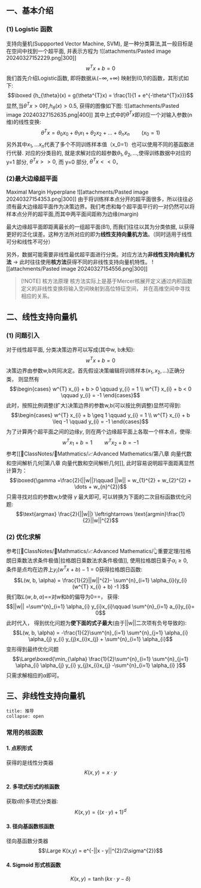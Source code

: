 ## 一、基本介绍
### (1) Logistic 函数
支持向量机(Suppported Vector Machine, SVM), 是一种分类算法,其一般目标是在空间中找到一个超平面, 并表示方程为
![[attachments/Pasted image 20240327152229.png|300]]
$$w^{T} x + b = 0$$
我们首先介绍Logistic函数, 即将数据从$(-\infty, +\infty)$ 映射到(0,1)的函数，其形式如下:
$$\boxed {h_{\theta}(x) = g(\theta^{T}x) = \frac{1}{1 + e^{-\theta^{T}x}}}$$
显然,当$\theta^{T}x > 0$时,$h_{\theta}(x) >0.5$, 获得的图像如下图:
![[attachments/Pasted image 20240327152635.png|400]]
其中上式中的$\theta^{T} x$即对应一个对输入参数(n维)的线性变换:
$$\theta^{T} x = \theta_{0}x_{0} + \theta_{1} x_{1}  + \theta_{2}x_{2} + \dots  + \theta_{n}x_{n}\qquad  (x_{0} = 1)$$
另外其中$x_1,\dots x_n$代表了多个不同训练样本值（x_0=1）也可以使用不同的基函数进行代替. 
对应的分类目的, 就是求解对应的超参数$\theta_{1}, \theta_{2}, \dots$,使得训练数据中对应的 y=1 部分, $\theta^{T} x >>0$, 而 y=0 部分, $\theta^{T} x << 0$，  

### (2)最大边缘超平面
Maximal Margin Hyperplane
![[attachments/Pasted image 20240327154353.png|300]]
由于将训练样本点分开的超平面很多，所以往往必须有最大边缘超平面作为决策边界。我们考虑和每个超平面平行的一对仍然可以将样本点分开的超平面,而其中两平面间距称为边缘(margin)

最大边缘超平面即距离最长的一组超平面(B1), 而我们往往以其为分类依据, 以获得更好的泛化误差。这种方法所对应的即为**线性支持向量机方法**。（同时适用于线性可分和线性不可分）

另外，数据可能需要非线性最优超平面进行分类。对应方法为**非线性支持向量机方法** -> 此时往往使用**核方法**获得不同的非线性支持向量机特性。
![[attachments/Pasted image 20240327154556.png|300]]

> [!NOTE] 核方法原理
> 核方法实际上是基于Mercer核展开定义通过内积函数定义的非线性变换将输入空间映射到高位特征空间， 并在高维空间中寻找相应的关系。

## 二、线性支持向量机
### (1) 问题引入 
对于线性超平面, 分类决策边界可以写成(其中w, b未知):
$$w^{T}  x + b  =0$$
决策边界由参数w,b共同决定。首先假设决策编辑将训练样本($x_1, x_2,\dots$)正确分类， 则显然有
$$\begin{cases}
w^{T} x_{i} + b > 0 \qquad y_{i} = 1 \\
w^{T} x_{i} + b < 0 \qquad y_{i} = -1
\end{cases}$$
此时，按照比例调整(扩大)决策边界的参数w,b(可以按比例调整)显然可得到:
$$\begin{cases}
w^{T} x_{i} + b \geq  1 \qquad y_{i} = 1 \\
w^{T} x_{i} + b \leq  -1 \qquad y_{i} = -1
\end{cases}$$
为了计算两个超平面之间的边缘$\gamma$, 则在两个边缘超平面上各取一个样本点，使得:
$$w^{T} x_{1} + b = 1 \qquad  w^{T}x_{2} +b =-1$$
参考[[📘ClassNotes/📐Mathmatics/📈Advanced Mathematics/第八章 向量代数和空间解析几何|第八章 向量代数和空间解析几何]], 此时容易说明超平面距离显然计算为：
$$\boxed{\gamma =\frac{2}{||w||}\qquad  ||w|| = w_{1}^{2} + w_{2}^{2} + \dots + w_{n}^{2}}$$
只需寻找对应的参数w,b使得 $\gamma$ 最大即可, 可以转换为下面的二次目标函数优化问题:
$$\text{argmax} \frac{2}{||w||} \leftrightarrows \text{argmin}\frac{1}{2}||w||^{2}$$
### (2) 优化求解
参考[[📘ClassNotes/📐Mathmatics/📈Advanced Mathematics/👆重要定理/拉格朗日乘数法求条件极值|拉格朗日乘数法求条件极值]], 使用拉格朗日乘子$\alpha_{i} \geq  0$, 条件是点均在边界上$y_{i}(w^{T} x + b) -1=0$获得拉格朗日函数:
$$L(w, b, \alpha) = \frac{1}{2}||w||^{2}- \sum^{n}_{i=1} \alpha_{i}(y_{i}(w^{T} x_{i} + b) -1 )$$
我们取$L(w,b, \alpha)$==对$w$和$b$的偏导为0==， 获得:
$$||w|| =\sum^{n}_{i=1}  \alpha_{i} y_{i}x_{i}\qquad  \sum^{n}_{i=1} a_{i}y_{i}= 0$$
此时代入， 得到优化问题为**使下面的式子最大**(由于||w||二次项有负号导致的):
$$L(w, b, \alpha) = -\frac{1}{2}\sum^{n}_{i=1} \sum^{n}_{j=1} \alpha_{i} \alpha_{j} y_{i} y_{j}x_{i}x_{j} + \sum^{n}_{i=1} \alpha_{i}$$
变形得到最终优化问题
$$\Large\boxed{\min_{\alpha} \frac{1}{2}\sum^{n}_{i=1} \sum^{n}_{j=1}  \alpha_{i} \alpha_{j} y_{i} y_{j}x_{i}x_{j} -\sum^{n}_{i=1} \alpha_{i} }$$
只需求解相应的$\alpha$即可。 


## 三、非线性支持向量机

`````ad-todo
title: 推导
collapse: open
`````

### 常用的核函数
#### 1. 点积形式
获得的是线性分类器
$$K(x,y) = x \cdot  y$$
#### 2. 多项式形式的核函数
获取d阶多项式分类器:
$$K(x,y) = \left\{ (x \cdot y) + 1\right\}^{d}$$
#### 3. 径向基函数核函数
径向基函数分类器
$$\Large K(x,y) = e^{-||x - y||^{2}/2\sigma^{2}}$$
#### 4. Sigmoid 形式核函数
$$K(x,y) = \tanh (kx \cdot y - \delta)$$
